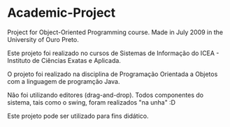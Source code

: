 Academic-Project
================

Project for Object-Oriented Programming course. Made in July 2009 in the University of Ouro Preto.

Este projeto foi realizado no cursos de Sistemas de Informação do ICEA - Instituto de Ciências Exatas e Aplicada.

O projeto foi realizado na disciplina de Programação Orientada a Objetos com a linguagem de programção Java.

Não foi utilizando editores (drag-and-drop). Todos componentes do sistema, tais como o swing, foram realizados
"na unha" :D

Este projeto pode ser utilizado para fins didático.
